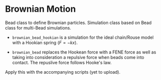 # Brownian Motion

Bead class to define Brownian particles. Simulation class based on Bead class for multi-Bead simulations.


* `brownian_bead_hookian` is a simulation for the ideal chain/Rouse model with a Hookian spring $(F=-kx)$.  
<!--- * `brownian_bead_FENE` is also a simulation for the ideal chain/Rouse model but for a FENE force spring (see Wiki); which is what is ultimately desired. --->
* `brownian_bead` replaces the Hookean force with a FENE force as well as taking into consideration a repulsive force when beads come into contact. The repuslive force follows Hooke's law.

Apply this with the accompanying scripts (yet to upload).
